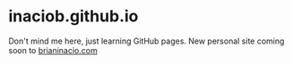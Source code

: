 # inaciob.github.io
Don't mind me here, just learning GitHub pages. New personal site coming soon to [brianinacio.com](https://brianinacio.com/)
